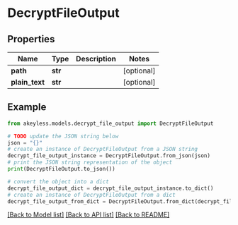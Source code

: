 # DecryptFileOutput


## Properties

Name | Type | Description | Notes
------------ | ------------- | ------------- | -------------
**path** | **str** |  | [optional] 
**plain_text** | **str** |  | [optional] 

## Example

```python
from akeyless.models.decrypt_file_output import DecryptFileOutput

# TODO update the JSON string below
json = "{}"
# create an instance of DecryptFileOutput from a JSON string
decrypt_file_output_instance = DecryptFileOutput.from_json(json)
# print the JSON string representation of the object
print(DecryptFileOutput.to_json())

# convert the object into a dict
decrypt_file_output_dict = decrypt_file_output_instance.to_dict()
# create an instance of DecryptFileOutput from a dict
decrypt_file_output_from_dict = DecryptFileOutput.from_dict(decrypt_file_output_dict)
```
[[Back to Model list]](../README.md#documentation-for-models) [[Back to API list]](../README.md#documentation-for-api-endpoints) [[Back to README]](../README.md)


